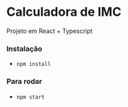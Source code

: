 # Calculadora de IMC

Projeto em React + Typescript

### Instalação
- `npm install`

### Para rodar
- `npm start`